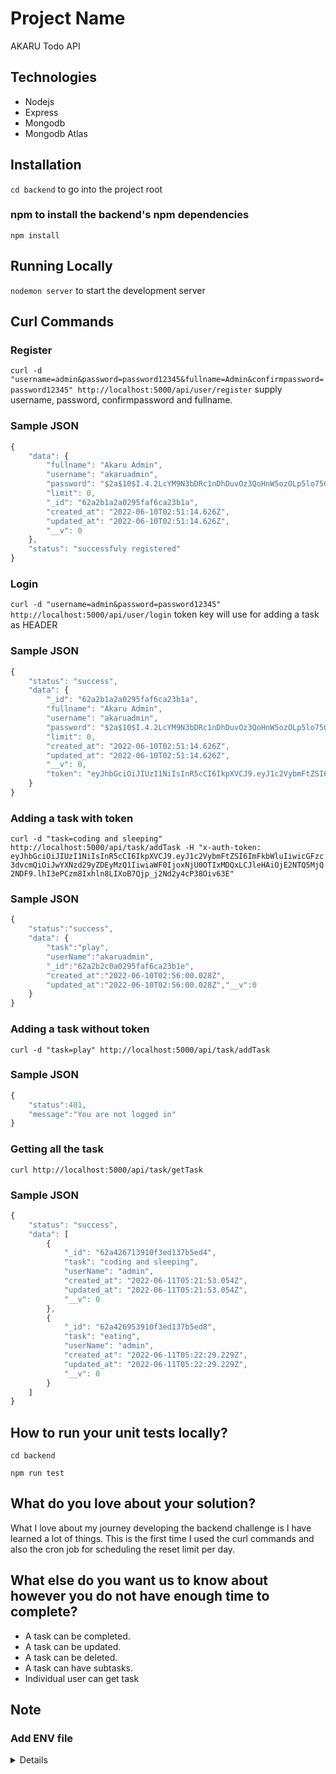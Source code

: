 # Project Name

AKARU Todo API

## Technologies
* Nodejs
* Express
* Mongodb
* Mongodb Atlas

## Installation

`cd backend` to go into the project root

### npm to install the backend's npm dependencies
`npm install`

## Running Locally

`nodemon server` to start the development server

## Curl Commands

### Register 
`curl -d "username=admin&password=password12345&fullname=Admin&confirmpassword=password12345" http://localhost:5000/api/user/register` supply username, password, confirmpassword and fullname.
### Sample JSON 
```javascript
{
    "data": {
        "fullname": "Akaru Admin",
        "username": "akaruadmin",
        "password": "$2a$10$I.4.2LcYM9N3bDRc1nDhDuvOz3QoHnW5ozOLp5lo75GTfjx59guQi",
        "limit": 0,
        "_id": "62a2b1a2a0295faf6ca23b1a",
        "created_at": "2022-06-10T02:51:14.626Z",
        "updated_at": "2022-06-10T02:51:14.626Z",
        "__v": 0
    },
    "status": "successfuly registered"
}
```

### Login
`curl -d "username=admin&password=password12345" http://localhost:5000/api/user/login` token key will use for adding a task as HEADER
### Sample JSON
```javascript
{
    "status": "success",
    "data": {
        "_id": "62a2b1a2a0295faf6ca23b1a",
        "fullname": "Akaru Admin",
        "username": "akaruadmin",
        "password": "$2a$10$I.4.2LcYM9N3bDRc1nDhDuvOz3QoHnW5ozOLp5lo75GTfjx59guQi",
        "limit": 0,
        "created_at": "2022-06-10T02:51:14.626Z",
        "updated_at": "2022-06-10T02:51:14.626Z",
        "__v": 0,
        "token": "eyJhbGciOiJIUzI1NiIsInR5cCI6IkpXVCJ9.eyJ1c2VybmFtZSI6ImFrYXJ1YWRtaW4iLCJwYXNzd29yZCI6IlBhc3N3b3JkMTIzNDUiLCJpYXQiOjE2NTQ4Mjk1NTUsImV4cCI6MTY1NDgzMzE1NX0.jV0id-DgeINGv18M0in601tn-SI7dnpEoE7Faphjldg"
    }
}
```

### Adding a task with token
`curl -d "task=coding and sleeping" http://localhost:5000/api/task/addTask -H "x-auth-token: eyJhbGciOiJIUzI1NiIsInR5cCI6IkpXVCJ9.eyJ1c2VybmFtZSI6ImFkbWluIiwicGFzc3dvcmQiOiJwYXNzd29yZDEyMzQ1IiwiaWF0IjoxNjU0OTIxMDQxLCJleHAiOjE2NTQ5MjQ2NDF9.lhI3ePCzm8Ixhln8LIXoB7Qjp_j2Nd2y4cP38Oiv63E"`
### Sample JSON
```javascript
{   
    "status":"success",
    "data": {
        "task":"play",
        "userName":"akaruadmin",
        "_id":"62a2b2c0a0295faf6ca23b1e",
        "created_at":"2022-06-10T02:56:00.028Z",
        "updated_at":"2022-06-10T02:56:00.028Z","__v":0       
    }
}
```

### Adding a task without token
`curl -d "task=play" http://localhost:5000/api/task/addTask`
### Sample JSON
```javascript
{   
    "status":401,
    "message":"You are not logged in"
}
```

### Getting all the task
`curl http://localhost:5000/api/task/getTask`
### Sample JSON
```javascript
{
    "status": "success",
    "data": [
        {
            "_id": "62a426713910f3ed137b5ed4",
            "task": "coding and sleeping",
            "userName": "admin",
            "created_at": "2022-06-11T05:21:53.054Z",
            "updated_at": "2022-06-11T05:21:53.054Z",
            "__v": 0
        },
        {
            "_id": "62a426953910f3ed137b5ed8",
            "task": "eating",
            "userName": "admin",
            "created_at": "2022-06-11T05:22:29.229Z",
            "updated_at": "2022-06-11T05:22:29.229Z",
            "__v": 0
        }
    ]
}
```

## How to run your unit tests locally?

`cd backend`

`npm run test`

## What do you love about your solution?

<p> What I love about my journey developing the backend challenge is I have learned a lot of things. This is the first time I used the curl commands and also the cron job for scheduling the reset limit per day. <p>

## What else do you want us to know about however you do not have enough time to complete?

* A task can be completed.
* A task can be updated.
* A task can be deleted.
* A task can have subtasks.
* Individual user can get task

## Note

### Add ENV file
<details>
<p> ATLAS_URI = mongodb+srv://{username}:{password}@cluster0.3nk8zqt.mongodb.net/akaru?retryWrites=true&w=majority. </p>

<p> I will attach the username and password of my database in the email. <p>



